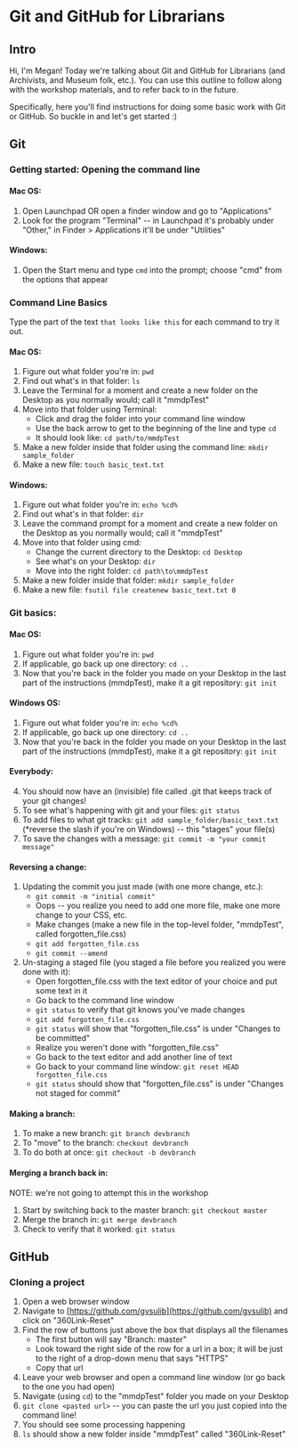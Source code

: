 # Git and GitHub for Librarians

## Intro
Hi, I'm Megan! Today we're talking about Git and GitHub for Librarians (and Archivists, and Museum folk, etc.). You can use this outline to follow along with the workshop materials, and to refer back to in the future.

Specifically, here you'll find instructions for doing some basic work with Git or GitHub. So buckle in and let's get started :)

## Git
### Getting started: Opening the command line
#### Mac OS:
1. Open Launchpad OR open a finder window and go to "Applications"
2. Look for the program "Terminal" -- in Launchpad it's probably under "Other," in Finder > Applications it'll be under "Utilities"

#### Windows:
1. Open the Start menu and type `cmd` into the prompt; choose "cmd" from the options that appear

### Command Line Basics
Type the part of the text `that looks like this` for each command to try it out.

#### Mac OS:
1. Figure out what folder you're in: `pwd`
2. Find out what's in that folder: `ls`
3. Leave the Terminal for a moment and create a new folder on the Desktop as you normally would; call it "mmdpTest"
4. Move into that folder using Terminal:
	* Click and drag the folder into your command line window
	* Use the back arrow to get to the beginning of the line and type `cd`
	* It should look like: `cd path/to/mmdpTest`
5. Make a new folder inside that folder using the command line: `mkdir sample_folder` 
6. Make a new file: `touch basic_text.txt`

#### Windows:
1. Figure out what folder you're in: `echo %cd%`
2. Find out what's in that folder: `dir`
2. Leave the command prompt for a moment and create a new folder on the Desktop as you normally would; call it "mmdpTest"
4. Move into that folder using cmd:
	* Change the current directory to the Desktop: `cd Desktop`
	* See what's on your Desktop: `dir`
	* Move into the right folder: `cd path\to\mmdpTest`
5. Make a new folder inside that folder: `mkdir sample_folder` 
6. Make a new file: `fsutil file createnew basic_text.txt 0`

### Git basics:
#### Mac OS:
1. Figure out what folder you're in: `pwd`
2. If applicable, go back up one directory: `cd ..`
3. Now that you're back in the folder you made on your Desktop in the last part of the instructions (mmdpTest), make it a git repository: `git init`

#### Windows OS:
1. Figure out what folder you're in: `echo %cd%`
2. If applicable, go back up one directory: `cd ..`
3. Now that you're back in the folder you made on your Desktop in the last part of the instructions (mmdpTest), make it a git repository: `git init`

#### Everybody:
4. You should now have an (invisible) file called .git that keeps track of your git changes!
5. To see what's happening with git and your files: `git status`
6. To add files to what git tracks: `git add sample_folder/basic_text.txt` (*reverse the slash if you're on Windows) -- this "stages" your file(s)
7. To save the changes with a message: `git commit -m "your commit message"`

#### Reversing a change:
1. Updating the commit you just made (with one more change, etc.):
	* `git commit -m "initial commit"` 
	* Oops -- you realize you need to add one more file, make one more change to your CSS, etc.
	* Make changes (make a new file in the top-level folder, "mmdpTest", called forgotten_file.css)
	* `git add forgotten_file.css`
	* `git commit --amend`
2. Un-staging a staged file (you staged a file before you realized you were done with it):
	* Open forgotten_file.css with the text editor of your choice and put some text in it
	* Go back to the command line window
	* `git status` to verify that git knows you've made changes
	* `git add forgotten_file.css`
	* `git status` will show that "forgotten_file.css" is under "Changes to be committed"
	* Realize you weren't done with "forgotten_file.css"
	* Go back to the text editor and add another line of text
	* Go back to your command line window: `git reset HEAD forgotten_file.css`
	* `git status` should show that "forgotten_file.css" is under "Changes not staged for commit"

#### Making a branch:
1. To make a new branch: `git branch devbranch`
2. To "move" to the branch: `checkout devbranch`
3. To do both at once: `git checkout -b devbranch`

#### Merging a branch back in:
NOTE: we're not going to attempt this in the workshop
1. Start by switching back to the master branch: `git checkout master`
2. Merge the branch in: `git merge devbranch`
3. Check to verify that it worked: `git status`

## GitHub
### Cloning a project
1. Open a web browser window
2. Navigate to [https://github.com/gvsulib](https://github.com/gvsulib) and click on "360Link-Reset"
3. Find the row of buttons just above the box that displays all the filenames
	* The first button will say "Branch: master"
	* Look toward the right side of the row for a url in a box; it will be just to the right of a drop-down menu that says "HTTPS"
	* Copy that url
4. Leave your web browser and open a command line window (or go back to the one you had open)
5. Navigate (using `cd`) to the "mmdpTest" folder you made on your Desktop
6. `git clone <pasted url>` -- you can paste the url you just copied into the command line!
7. You should see some processing happening
8. `ls` should show a new folder inside "mmdpTest" called "360Link-Reset"

